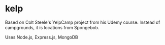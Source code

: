 # kelp

Based on Colt Steele's YelpCamp project from his Udemy course. Instead of campgrounds, it is locations from Spongebob.

Uses Node.js, Express.js, MongoDB
